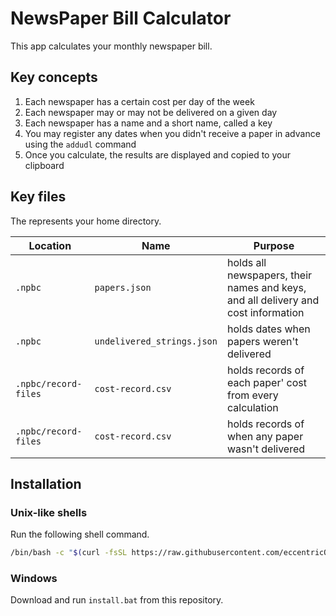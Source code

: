 # NewsPaper Bill Calculator

This app calculates your monthly newspaper bill.

## Key concepts
1. Each newspaper has a certain cost per day of the week
2. Each newspaper may or may not be delivered on a given day
3. Each newspaper has a name and a short name, called a key
4. You may register any dates when you didn't receive a paper in advance using the `addudl` command
5. Once you calculate, the results are displayed and copied to your clipboard

## Key files

The represents your home directory.

| Location | Name | Purpose |
| -- | -- | -- |
| `.npbc` | `papers.json` | holds all newspapers, their names and keys, and all delivery and cost information |
| `.npbc` | `undelivered_strings.json` | holds dates when papers weren't delivered |
| `.npbc/record-files` | `cost-record.csv` | holds records of each paper' cost from every calculation |
| `.npbc/record-files` | `cost-record.csv` | holds records of when any paper wasn't delivered |

## Installation

### Unix-like shells

Run the following shell command.

```sh
/bin/bash -c "$(curl -fsSL https://raw.githubusercontent.com/eccentricOrange/npbc/master/install.sh)"
```

### Windows
Download and run `install.bat` from this repository.